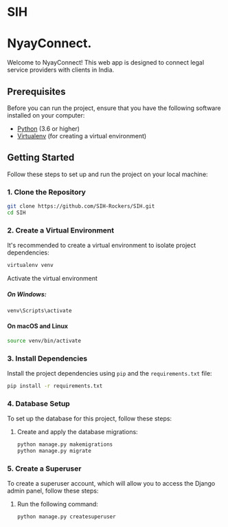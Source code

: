 # SIH
# NyayConnect.

Welcome to NyayConnect! This web app is designed to connect legal service providers with clients in India.

## Prerequisites

Before you can run the project, ensure that you have the following software installed on your computer:

- [Python](https://www.python.org/) (3.6 or higher)
- [Virtualenv](https://pypi.org/project/virtualenv/) (for creating a virtual environment)

## Getting Started

Follow these steps to set up and run the project on your local machine:

### 1. Clone the Repository

```bash
git clone https://github.com/SIH-Rockers/SIH.git
cd SIH
```

### 2. Create a Virtual Environment

It's recommended to create a virtual environment to isolate project dependencies:

```bash
virtualenv venv
```

Activate the virtual environment

##### On Windows:

```bash
venv\Scripts\activate
```

#### On macOS and Linux

```bash
source venv/bin/activate
```

### 3. Install Dependencies

Install the project dependencies using `pip` and the `requirements.txt` file:

```bash
pip install -r requirements.txt
```

### 4. Database Setup

To set up the database for this project, follow these steps:

1. Create and apply the database migrations:

   ```bash
   python manage.py makemigrations
   python manage.py migrate
   ```

### 5. Create a Superuser

To create a superuser account, which will allow you to access the Django admin panel, follow these steps:

1. Run the following command:

   ```bash
   python manage.py createsuperuser
   ```


